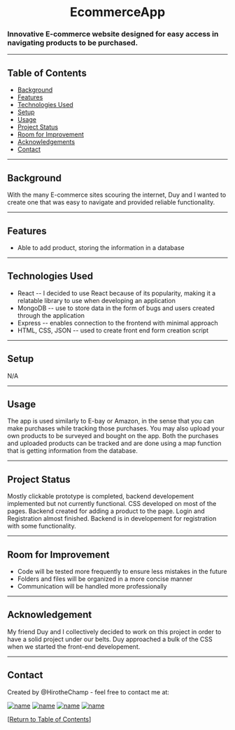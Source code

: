 

 <h1 align="center">EcommerceApp</h1>


<h3>Innovative E-commerce website designed for easy access in navigating products to be purchased.</h3>

<hr></hr>


## Table of Contents
* [Background](#background)
* [Features](#features)
* [Technologies Used](#technologies-used)
* [Setup](#setup)
* [Usage](#usage)
* [Project Status](#project-status)
* [Room for Improvement](#room-for-improvement)
* [Acknowledgements](#acknowledgements)
* [Contact](#contact)

<hr></hr>

## Background

With the many E-commerce sites scouring the internet, Duy and I wanted to create one that was easy to navigate and provided reliable functionality. 



<hr></hr>

## Features

* Able to add product, storing the information in a database 

<hr></hr>

## Technologies Used

* React -- I decided to use React because of its popularity, making it a relatable library to use when developing an application
* MongoDB -- use to store data in the form of bugs and users created through the application
* Express -- enables connection to the frontend with minimal approach
* HTML, CSS, JSON -- used to create front end form creation script
<hr></hr>




## Setup

N/A

<hr></hr>

## Usage

The app is used similarly to E-bay or Amazon, in the sense that you can make purchases while tracking those purchases. You may also upload your own products to be surveyed and bought on the app. Both the purchases and uploaded products can be tracked and are done using a map function that is getting information from the database.

<hr></hr>

## Project Status

Mostly clickable prototype is completed, backend developement implemented but not currently functional. CSS developed on most of the pages. Backend created for adding a product to the page. Login and Registration almost finished. Backend is in developement for registration with some functionality.

<hr></hr>

## Room for Improvement

* Code will be tested more frequently to ensure less mistakes in the future
* Folders and files will be organized in a more concise manner
* Communication will be handled more professionally 

<hr></hr>

## Acknowledgement

My friend Duy and I collectively decided to work on this project in order to have a solid project under our belts.
Duy approached a bulk of the CSS when we started the front-end developement.
<hr></hr>

## Contact

Created by @HirotheChamp - feel free to contact me at: 

[![name](	https://img.shields.io/badge/LinkedIn-0077B5?style=for-the-badge&logo=linkedin&logoColor=white)](https://www.linkedin.com/in/kyle-hiroshi-young/)
[![name](	https://img.shields.io/badge/Facebook-1877F2?style=for-the-badge&logo=facebook&logoColor=white)](https://www.facebook.com/KyleYoungins)
[![name](	https://img.shields.io/badge/Instagram-E4405F?style=for-the-badge&logo=instagram&logoColor=white)](https://www.instagram.com/hirothechamp/)
[![name](https://img.shields.io/badge/Gmail-D14836?style=for-the-badge&logo=gmail&logoColor=white)](mailto:kyleyoungins94@gmail.com)

[[Return to Table of Contents](#Table-of-Contents)]
